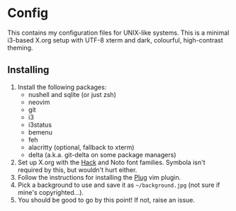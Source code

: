 # Config

This contains my configuration files for UNIX-like systems. This is a minimal
i3-based X.org setup with UTF-8 xterm and dark, colourful, high-contrast
theming.

## Installing

1. Install the following packages:
    - nushell and sqlite (or just zsh)
    - neovim
    - git
    - i3
    - i3status
    - bemenu
    - feh
    - alacritty (optional, fallback to xterm)
    - delta (a.k.a. git-delta on some package managers)
2. Set up X.org with the [Hack](https://github.com/source-foundry/Hack) and Noto font families. Symbola isn't required by this, but wouldn't hurt either.
3. Follow the instructions for installing the [Plug](https://github.com/junegunn/vim-plug) vim plugin.
4. Pick a background to use and save it as `~/background.jpg` (not sure if mine's copyrighted...).
5. You should be good to go by this point! If not, raise an issue.
